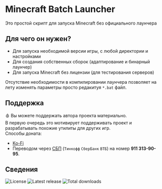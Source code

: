 # Minecraft Batch Launcher
Это простой скрипт для запуска Minecraft без официального лаунчера

## Для чего он нужен?
* Для запуска необходимой версии игры, с любой директории и настройками
* Для создания собственных сборок (адаптирование и бинарный лаунчер)
* Для запуска Minecraft без лицензии (для тестирования серверов)

Отсутствие необходимости в компилировании лаунчера позволяет на лету изменять параметры просто редакитуя `*.bat` файл.

## Поддержка
🩸 Вы можете поддержать автора проекта материально.  
В первую очередь это мотивирует поддерживать проект и разрабатывать похожие утилиты для других игр.  
Способы доната:
* [Ko-Fi](https://ko-fi.com/iiiypuk)
* Переводом через [СБП](https://sbp.nspk.ru/) (`Тинкофф` `СберБанк` `ВТБ`) на номер **911 313-90-95**.

## Сведения
![License](https://img.shields.io/github/license/iiiypuk/minecraft-launcher?style=for-the-badge) ![Latest release](https://img.shields.io/github/v/release/iiiypuk/minecraft-launcher?style=for-the-badge) ![Total downloads](https://img.shields.io/github/downloads/iiiypuk/minecraft-launcher/total?style=for-the-badge)
